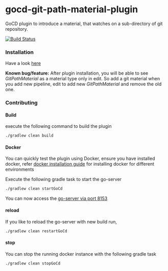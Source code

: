 # gocd-git-path-material-plugin

GoCD plugin to introduce a material, that watches on a sub-directory of git repository. 


[![Build Status](https://snap-ci.com/TWChennai/gocd-git-path-material-plugin/branch/master/build_image)](https://snap-ci.com/TWChennai/gocd-git-path-material-plugin/branch/master)


### Installation

Have a look [here](https://docs.go.cd/current/extension_points/plugin_user_guide.html)

**Known bug/feature:** After plugin installation, you will be able to see *GitPathMaterial* as a material type only in edit. So add a git material when you add new pipeline, edit to add new *GitPathMaterial* and remove the old one. 


### Contributing

#### Build

execute the following command to build the plugin

```bash
./gradlew clean build
```

#### Docker

You can quickly test the plugin using Docker, ensure you have installed docker, refer [docker installation guide](https://www.docker.com/products/overview) for installing docker for different environments

Execute the following gradle task to start the go-server
```bash
./gradlew clean startGoCd
```

You can now access the [go-server via port 8153](http://localhost:8153)

#### reload

If you like to reload the go-server with new build run,
```bash
./gradlew clean restartGoCd
```

#### stop

You can stop the running docker instance with the following gradle task
```bash
./gradlew clean stopGoCd
```
